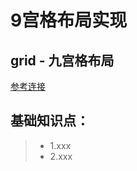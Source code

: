 <!--
 * @Descripttion: 
 * @version: 
 * @Author: wenq
 * @Date: 2019-10-06 22:57:41
 * @LastEditors: wenq
 * @LastEditTime: 2019-10-08 23:02:44
 -->
# 9宫格布局实现

## grid - 九宫格布局

[参考连接](http://www.ruanyifeng.com/blog/2019/03/grid-layout-tutorial.html)

## 基础知识点：
>* 1.xxx
>* 2.xxx